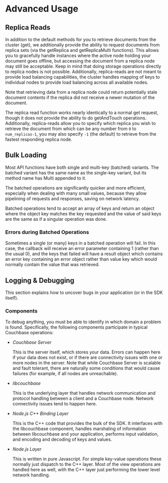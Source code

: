 # Advanced Usage

<a id="replica_reads"></a>

## Replica Reads

In addition to the default methods for you to retrieve documents from the cluster (get), we additionally provide the ability to request documents from replica sets (via the getReplica and getReplicaMulti functions). This allows you to gracefully handle instances where the active node holding your document goes offline, but accessing the document from a replica node may still be acceptable. Keep in mind that doing storage operations directly to replica nodes is not possible.  Additionally, replica-reads are not meant to provide load balancing capabilities, the cluster handles mapping of keys to individual nodes to provide load balancing across all available nodes.

Note that retrieving data from a replica node could return potentially stale document contents if the replica did not receive a newer mutation of the document.

The replica read function works nearly identically to a normal get request, though it does not provide the ability to do getAndTouch operations.  Additionally, replica-reads allow you to specify which replica you wish to retrieve the document from which can be any number from `0` to `num_replicas-1`, you may also specify `-1` (the default) to retrieve from the fastest responding replica node.

<a id="bulk_loading"></a>

## Bulk Loading

Most API functions have both single and multi-key (batched) variants. The
batched variant has the same name as the single-key variant, but its method name
has Multi appended to it.

The batched operations are significantly quicker and more efficient, especially
when dealing with many small values, because they allow pipelining of requests
and responses, saving on network latency.

Batched operations tend to accept an array of keys and return an object where
the object key matches the key requested and the value of said keys are the same
as if a singular operation was done.

<a id="errors_during_batched_operations"></a>

### Errors during Batched Operations

Sometimes a single (or many) keys in a batched operation will fail. In this
case, the callback will receive an error parameter containing 1 (rather than the
usual 0), and the keys that failed will have a result object which contains an
error key containing an error object rather than value key which would normally
contain the value that was retrieved.

<a id="logging_and_debugging"></a>

## Logging & Debugging

This section explains how to uncover bugs in your application (or in the SDK
itself).

<a id="components"></a>

### Components

To debug anything, you must be able to identify in which domain a problem is
found. Specifically, the following components participate in typical Couchbase
operations:

 * *Couchbase Server*

   This is the server itself, which stores your data. Errors can happen here if
   your data does not exist, or if there are connectivity issues with one or more
   nodes in the server. Note that while Couchbase Server is scalable and fault
   tolerant, there are naturally some conditions that would cause failures (for
   example, if all nodes are unreachable).

 * *libcouchbase*

   This is the underlying layer that handles network communication and protocol
   handling between a client and a Couchbase node. Network connectivity issues tend
   to happen here.

 * *Node.js C++ Binding Layer*

   This is the C++ code that provides the bulk of the SDK. It interfaces with the
   libcouchbase component, handles marshaling of information between libcouchbase
   and your application, performs input validation, and encoding and decoding of
   keys and values.

 * *Node.js Layer*

   This is written in pure Javascript. For simple key-value operations these
   normally just dispatch to the C++ layer. Most of the view operations are handled
   here as well, with the C++ layer just performing the lower level network
   handling.

<a id="using-the-apis"></a>

